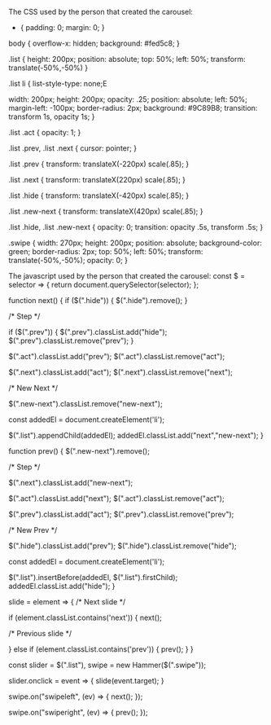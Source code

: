 The CSS used by the person that created the carousel:

* {
  padding: 0;
  margin: 0;
}

body {
  overflow-x: hidden;
  background: #fed5c8;
}

.list {
  height: 200px;
  position: absolute;
  top: 50%;
  left: 50%;
  transform: translate(-50%,-50%)
}

.list li {
  list-style-type: none;E
  
  width: 200px;
  height: 200px;
  opacity: .25;
  position: absolute;
  left: 50%;
  margin-left: -100px;
  border-radius: 2px;
  background: #9C89B8;
  transition: transform 1s, opacity 1s;
}

.list .act {
  opacity: 1;
}

.list .prev,
.list .next {
  cursor: pointer;
}

.list .prev {
  transform: translateX(-220px) scale(.85);
}

.list .next {
  transform: translateX(220px) scale(.85);
}

.list .hide {
  transform: translateX(-420px) scale(.85);
}

.list .new-next {
  transform: translateX(420px) scale(.85);
}

.list .hide,
.list .new-next {
  opacity: 0;
  transition: opacity .5s, transform .5s;
}

.swipe {
  width: 270px;
  height: 200px;
  position: absolute;
  background-color: green;
  border-radius: 2px;
  top: 50%;
  left: 50%;
  transform: translate(-50%,-50%);
  opacity: 0;
}

The javascript used by the person that created the carousel:
const $ = selector => {
  return document.querySelector(selector);
};

function next() {
  if ($(".hide")) {
    $(".hide").remove(); 
  }

  /* Step */

  if ($(".prev")) {
    $(".prev").classList.add("hide");
    $(".prev").classList.remove("prev");
  }

  $(".act").classList.add("prev");
  $(".act").classList.remove("act");

  $(".next").classList.add("act");
  $(".next").classList.remove("next");

  /* New Next */

  $(".new-next").classList.remove("new-next");

  const addedEl = document.createElement('li');

  $(".list").appendChild(addedEl);
  addedEl.classList.add("next","new-next");
}

function prev() {
  $(".new-next").remove();
    
  /* Step */

  $(".next").classList.add("new-next");

  $(".act").classList.add("next");
  $(".act").classList.remove("act");

  $(".prev").classList.add("act");
  $(".prev").classList.remove("prev");

  /* New Prev */

  $(".hide").classList.add("prev");
  $(".hide").classList.remove("hide");

  const addedEl = document.createElement('li');

  $(".list").insertBefore(addedEl, $(".list").firstChild);
  addedEl.classList.add("hide");
}

slide = element => {
  /* Next slide */
  
  if (element.classList.contains('next')) {
    next();
    
  /* Previous slide */
    
  } else if (element.classList.contains('prev')) {
    prev();
  }
}

const slider = $(".list"),
      swipe = new Hammer($(".swipe"));

slider.onclick = event => {
  slide(event.target);
}

swipe.on("swipeleft", (ev) => {
  next();
});

swipe.on("swiperight", (ev) => {
  prev();
});